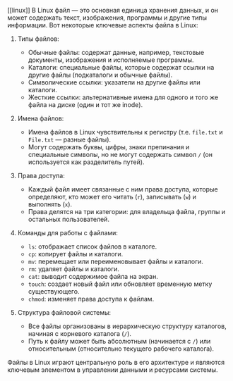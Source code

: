 [[linux]]
В Linux файл — это основная единица хранения данных, и он может содержать текст, изображения, программы и другие типы информации. Вот некоторые ключевые аспекты файла в Linux:

1. Типы файлов:
   - Обычные файлы: содержат данные, например, текстовые документы, изображения и исполняемые программы.
   - Каталоги: специальные файлы, которые содержат ссылки на другие файлы (подкаталоги и обычные файлы).
   - Символические ссылки: указатели на другие файлы или каталоги.
   - Жесткие ссылки: альтернативные имена для одного и того же файла на диске (один и тот же inode).

2. Имена файлов: 
   - Имена файлов в Linux чувствительны к регистру (т.е. `file.txt` и `File.txt` — разные файлы).
   - Могут содержать буквы, цифры, знаки препинания и специальные символы, но не могут содержать символ `/` (он используется как разделитель путей).

3. Права доступа:
   - Каждый файл имеет связанные с ним права доступа, которые определяют, кто может его читать (`r`), записывать (`w`) и выполнять (`x`).
   - Права делятся на три категории: для владельца файла, группы и остальных пользователей.

4. Команды для работы с файлами:
   - `ls`: отображает список файлов в каталоге.
   - `cp`: копирует файлы и каталоги.
   - `mv`: перемещает или переименовывает файлы и каталоги.
   - `rm`: удаляет файлы и каталоги.
   - `cat`: выводит содержимое файла на экран.
   - `touch`: создает новый файл или обновляет временную метку существующего.
   - `chmod`: изменяет права доступа к файлам.

5. Структура файловой системы:
   - Все файлы организованы в иерархическую структуру каталогов, начиная с корневого каталога (`/`).
   - Путь к файлу может быть абсолютным (начинается с `/`) или относительным (относительно текущего рабочего каталога).

Файлы в Linux играют центральную роль в его архитектуре и являются ключевым элементом в управлении данными и ресурсами системы.